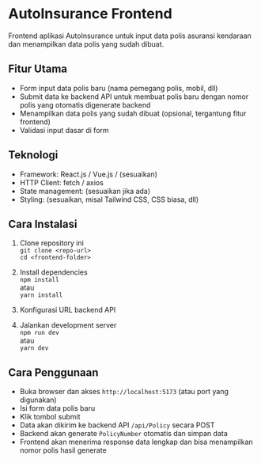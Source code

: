 # AutoInsurance Frontend

Frontend aplikasi AutoInsurance untuk input data polis asuransi kendaraan dan menampilkan data polis yang sudah dibuat.

## Fitur Utama

- Form input data polis baru (nama pemegang polis, mobil, dll)  
- Submit data ke backend API untuk membuat polis baru dengan nomor polis yang otomatis digenerate backend  
- Menampilkan data polis yang sudah dibuat (opsional, tergantung fitur frontend)  
- Validasi input dasar di form  

## Teknologi

- Framework: React.js / Vue.js / (sesuaikan)  
- HTTP Client: fetch / axios  
- State management: (sesuaikan jika ada)  
- Styling: (sesuaikan, misal Tailwind CSS, CSS biasa, dll)  

## Cara Instalasi

1. Clone repository ini  
   `git clone <repo-url>`  
   `cd <frontend-folder>`

2. Install dependencies  
   `npm install`  
   atau  
   `yarn install`

3. Konfigurasi URL backend API  

4. Jalankan development server  
   `npm run dev`  
   atau  
   `yarn dev`

## Cara Penggunaan

- Buka browser dan akses `http://localhost:5173` (atau port yang digunakan)  
- Isi form data polis baru  
- Klik tombol submit  
- Data akan dikirim ke backend API `/api/Policy` secara POST  
- Backend akan generate `PolicyNumber` otomatis dan simpan data  
- Frontend akan menerima response data lengkap dan bisa menampilkan nomor polis hasil generate  
